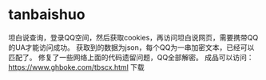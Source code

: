 # tanbaishuo
坦白说查询，登录QQ空间，然后获取cookies，再访问坦白说网页，需要携带QQ的UA才能访问成功。
获取到的数据为json，每个QQ为一串加密文本，已经可以匹配了。
修复了一些网络上面的代码遗留问题，QQ全部解密。
成品可以访问：https://www.ghboke.com/tbscx.html
下载